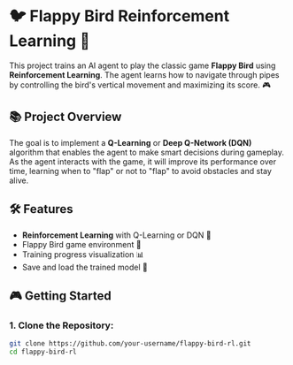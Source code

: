 # 🐦 Flappy Bird Reinforcement Learning 🚀

This project trains an AI agent to play the classic game **Flappy Bird** using **Reinforcement Learning**. The agent learns how to navigate through pipes by controlling the bird's vertical movement and maximizing its score. 🎮

## 📚 Project Overview

The goal is to implement a **Q-Learning** or **Deep Q-Network (DQN)** algorithm that enables the agent to make smart decisions during gameplay. As the agent interacts with the game, it will improve its performance over time, learning when to "flap" or not to "flap" to avoid obstacles and stay alive.

## 🛠️ Features

- **Reinforcement Learning** with Q-Learning or DQN 🤖
- Flappy Bird game environment 🌳
- Training progress visualization 📊
- Save and load the trained model 🧠

## 🎮 Getting Started

### 1. Clone the Repository:
```bash
git clone https://github.com/your-username/flappy-bird-rl.git
cd flappy-bird-rl

